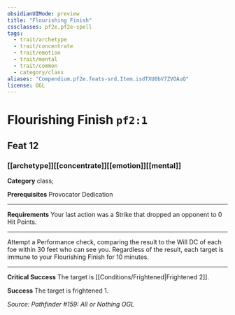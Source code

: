 ```yaml
---
obsidianUIMode: preview
title: "Flourishing Finish"
cssclasses: pf2e,pf2e-spell
tags:
  - trait/archetype
  - trait/concentrate
  - trait/emotion
  - trait/mental
  - trait/common
  - category/class
aliases: "Compendium.pf2e.feats-srd.Item.isdTXU8bV7ZVOAuQ"
license: OGL
---
```

# Flourishing Finish `pf2:1`
## Feat 12
### [[archetype]][[concentrate]][[emotion]][[mental]]

**Category** class; 



**Prerequisites** Provocator Dedication
* * *
**Requirements** Your last action was a Strike that dropped an opponent to 0 Hit Points.

* * *

Attempt a Performance check, comparing the result to the Will DC of each foe within 30 feet who can see you. Regardless of the result, each target is immune to your Flourishing Finish for 10 minutes.

* * *

**Critical Success** The target is [[Conditions/Frightened|Frightened 2]].

**Success** The target is frightened 1.

*Source: Pathfinder #159: All or Nothing*
*OGL*